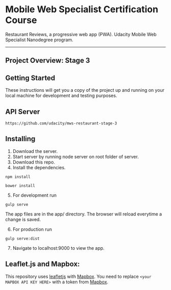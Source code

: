 # Mobile Web Specialist Certification Course

Restaurant Reviews, a progressive web app (PWA). Udacity Mobile Web Specialist Nanodegree program.

---

## Project Overview: Stage 3

## Getting Started

These instructions will get you a copy of the project up and running on your local machine for development and testing purposes.

## API Server

```
https://github.com/udacity/mws-restaurant-stage-3
```

## Installing

1. Download the server.
2. Start server by running node server on root folder of server.
3. Download this repo.
4. Install the dependencies.
```
npm install
```
```
bower install
```
5. For development run
```
gulp serve
```
The app files are in the app/ directory. The browser will reload everytime a change is saved.

6. For production run
```
gulp serve:dist
```
7. Navigate to localhost:9000 to view the app.

## Leaflet.js and Mapbox:

This repository uses [leafletjs](https://leafletjs.com/) with [Mapbox](https://www.mapbox.com/). You need to replace `<your MAPBOX API KEY HERE>` with a token from [Mapbox](https://www.mapbox.com/).
